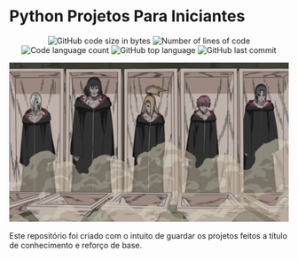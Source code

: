 # Python Projetos Para Iniciantes

<p align="center">
	<img alt="GitHub code size in bytes" src="https://img.shields.io/github/languages/code-size/ldsleticia/projetos_iniciantes_python?" />
	<img alt="Number of lines of code" src="https://img.shields.io/tokei/lines/github/ldsleticia/projetos_iniciantes_python?" />
	<img alt="Code language count" src="https://img.shields.io/github/languages/count/ldsleticia/projetos_iniciantes_python?" />
	<img alt="GitHub top language" src="https://img.shields.io/github/languages/top/ldsleticia/projetos_iniciantes_python?" />
	<img alt="GitHub last commit" src="https://img.shields.io/github/last-commit/ldsleticia/projetos_iniciantes_python?color=blue" />
</p>

<p align="center">
  <img alt="Edo Tensei" src="https://github.com/ldsleticia/projetos_iniciantes_python/blob/main/assets/edo-tensei.jpeg" />
</p>

Este repositório foi criado com o intuito de guardar os projetos feitos a título de conhecimento e reforço de base.
